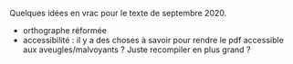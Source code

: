 Quelques idées en vrac pour le texte de septembre 2020.

- orthographe réformée
- accessibilité : il y a des choses à savoir pour rendre le pdf accessible aux aveugles/malvoyants ? Juste recompiler en plus grand ?

